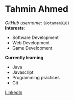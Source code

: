 # Tahmin Ahmed 
*GitHub username*: `(@otamam818)`  
**Interests**: 
- Software Development
- Web Development
- Game Development

**Currently learning**
- Java
- Javascript
- Programming practices
- Git

[LinkedIn](https://www.linkedin.com/in/tahmin-ahmed-5998a0200/)

<!---
otamam818/otamam818 is a ✨ special ✨ repository because its `README.md` (this file) appears on your GitHub profile.
You can click the Preview link to take a look at your changes.
--->
